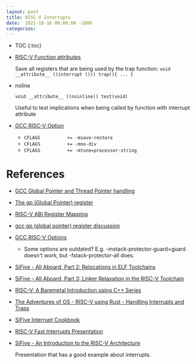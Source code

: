 ```yaml
---
layout: post
title: RISC-V Interrupts
date:  2021-10-16 00:00:00 -1000
categories:
---
```


* TOC
{:toc}


* [RISC-V Function attributes](https://gcc.gnu.org/onlinedocs/gcc/RISC-V-Function-Attributes.html)

    Save all registers that are being used by the trap function:
    `void  __attribute__ ((interrupt ())) trap(){ ... }`

* noline

    `void __attribute__ ((noinline)) test(void)`

    Useful to test implications when being called by function with interrupt attribute

* [GCC RISC-V Option](https://gcc.gnu.org/onlinedocs/gcc/RISC-V-Options.html)

    * `CFLAGS          += -msave-restore`
    * `CFLAGS          += -mno-div`
    * `CFLAGS          += -mtune=processor-string`



# References

* [GCC Global Pointer and Thread Pointer handling](https://groups.google.com/a/groups.riscv.org/g/sw-dev/c/SkTelK-juC4)
* [The gp (Global Pointer) register](https://gnu-mcu-eclipse.github.io/arch/riscv/programmer/#the-gp-global-pointer-register)
* [RISC-V ABI Register Mapping](https://gnu-mcu-eclipse.github.io/arch/riscv/programmer/#abi)
* [gcc gp (global pointer) register discussion](https://groups.google.com/a/groups.riscv.org/g/sw-dev/c/60IdaZj27dY/m/LEVf8SrFAQAJ)
* [GCC RISC-V Options](https://gcc.gnu.org/onlinedocs/gcc/RISC-V-Options.html)
    * Some options are outdated? E.g. -mstack-protector-guard=guard doesn't work, but  -fstack-protector-all does.
* [SiFive - All Aboard, Part 2: Relocations in ELF Toolchains](https://www.sifive.com/blog/all-aboard-part-2-relocations)
* [SiFive - All Aboard, Part 3: Linker Relaxation in the RISC-V Toolchain](https://www.sifive.com/blog/all-aboard-part-3-linker-relaxation-in-riscv-toolchain)
* [RISC-V: A Baremetal Introduction using C++ Series](https://philmulholland.medium.com/modern-c-for-bare-metal-risc-v-zero-to-blink-part-1-intro-def46973cbe7)
* [The Adventures of OS - RISC-V using Rust - Handling Interrupts and Traps](https://osblog.stephenmarz.com/ch4.html)
* [SiFive Interrupt Cookbook](https://starfivetech.com/uploads/sifive-interrupt-cookbook-v1p2.pdf)
* [RISC-V Fast Interrupts Presentation](https://riscv.org/wp-content/uploads/2018/05/08.45-09.10-RISCV-20180509-FastInts.pdf)
* [SiFive - An Introduction to the RISC-V Architecture](https://cdn2.hubspot.net/hubfs/3020607/An%20Introduction%20to%20the%20RISC-V%20Architecture.pdf)

    Presentation that has a good example about interrupts.


